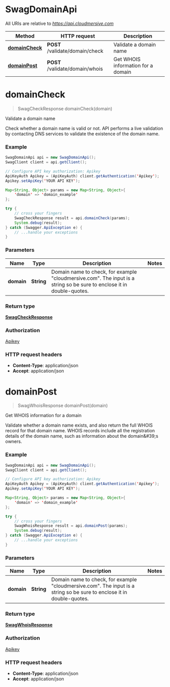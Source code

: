 # SwagDomainApi

All URIs are relative to *https://api.cloudmersive.com*

Method | HTTP request | Description
------------- | ------------- | -------------
[**domainCheck**](SwagDomainApi.md#domainCheck) | **POST** /validate/domain/check | Validate a domain name
[**domainPost**](SwagDomainApi.md#domainPost) | **POST** /validate/domain/whois | Get WHOIS information for a domain


<a name="domainCheck"></a>
# **domainCheck**
> SwagCheckResponse domainCheck(domain)

Validate a domain name

Check whether a domain name is valid or not.  API performs a live validation by contacting DNS services to validate the existence of the domain name.

### Example
```java
SwagDomainApi api = new SwagDomainApi();
SwagClient client = api.getClient();

// Configure API key authorization: Apikey
ApiKeyAuth Apikey = (ApiKeyAuth) client.getAuthentication('Apikey');
Apikey.setApiKey('YOUR API KEY');

Map<String, Object> params = new Map<String, Object>{
    'domain' => 'domain_example'
};

try {
    // cross your fingers
    SwagCheckResponse result = api.domainCheck(params);
    System.debug(result);
} catch (Swagger.ApiException e) {
    // ...handle your exceptions
}
```

### Parameters

Name | Type | Description  | Notes
------------- | ------------- | ------------- | -------------
 **domain** | **String**| Domain name to check, for example &quot;cloudmersive.com&quot;.  The input is a string so be sure to enclose it in double-quotes. |

### Return type

[**SwagCheckResponse**](SwagCheckResponse.md)

### Authorization

[Apikey](../README.md#Apikey)

### HTTP request headers

 - **Content-Type**: application/json
 - **Accept**: application/json

<a name="domainPost"></a>
# **domainPost**
> SwagWhoisResponse domainPost(domain)

Get WHOIS information for a domain

Validate whether a domain name exists, and also return the full WHOIS record for that domain name.  WHOIS records include all the registration details of the domain name, such as information about the domain\&#39;s owners.

### Example
```java
SwagDomainApi api = new SwagDomainApi();
SwagClient client = api.getClient();

// Configure API key authorization: Apikey
ApiKeyAuth Apikey = (ApiKeyAuth) client.getAuthentication('Apikey');
Apikey.setApiKey('YOUR API KEY');

Map<String, Object> params = new Map<String, Object>{
    'domain' => 'domain_example'
};

try {
    // cross your fingers
    SwagWhoisResponse result = api.domainPost(params);
    System.debug(result);
} catch (Swagger.ApiException e) {
    // ...handle your exceptions
}
```

### Parameters

Name | Type | Description  | Notes
------------- | ------------- | ------------- | -------------
 **domain** | **String**| Domain name to check, for example &quot;cloudmersive.com&quot;.   The input is a string so be sure to enclose it in double-quotes. |

### Return type

[**SwagWhoisResponse**](SwagWhoisResponse.md)

### Authorization

[Apikey](../README.md#Apikey)

### HTTP request headers

 - **Content-Type**: application/json
 - **Accept**: application/json

